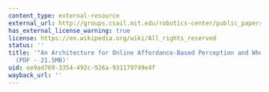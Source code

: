 ```yaml
---
content_type: external-resource
external_url: http://groups.csail.mit.edu/robotics-center/public_papers/Fallon14.pdf
has_external_license_warning: true
license: https://en.wikipedia.org/wiki/All_rights_reserved
status: ''
title: '"An Architecture for Online Affordance-Based Perception and Whole-Body Planning."
  (PDF - 21.5MB)'
uid: ee9ad769-3354-492c-926a-931179749e4f
wayback_url: ''
---
```

